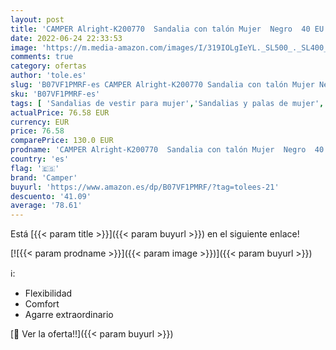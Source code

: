 ```yaml
---
layout: post
title: 'CAMPER Alright-K200770  Sandalia con talón Mujer  Negro  40 EU'
date: 2022-06-24 22:33:53
image: 'https://m.media-amazon.com/images/I/319IOLgIeYL._SL500_._SL400_.jpg'
comments: true
category: ofertas
author: 'tole.es'
slug: 'B07VF1PMRF-es CAMPER Alright-K200770 Sandalia con talón Mujer Negro 40 EU'
sku: 'B07VF1PMRF-es'
tags: [ 'Sandalias de vestir para mujer','Sandalias y palas de mujer','Zapatos','Zapatos para mujer','Zapatos y complementos','camper','sandalia','🇪🇸', ]
actualPrice: 76.58 EUR
currency: EUR
price: 76.58
comparePrice: 130.0 EUR
prodname: 'CAMPER Alright-K200770  Sandalia con talón Mujer  Negro  40 EU'
country: 'es'
flag: '🇪🇸'
brand: 'Camper'
buyurl: 'https://www.amazon.es/dp/B07VF1PMRF/?tag=tolees-21'
descuento: '41.09'
average: '78.61'
---
```


Está [{{< param title >}}]({{< param buyurl >}}) en el siguiente enlace!

[![{{< param prodname >}}]({{< param image >}})]({{< param buyurl >}})

ℹ️:

- Flexibilidad
- Comfort
- Agarre extraordinario

[🛒 Ver la oferta!!]({{< param buyurl >}})
